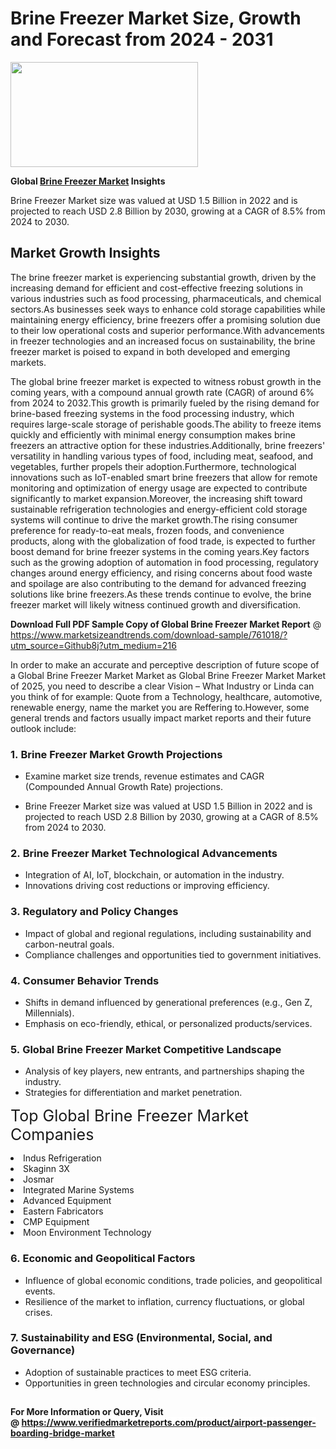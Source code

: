 <H1>Brine Freezer Market Size, Growth and Forecast from 2024 - 2031</H1><img class="aligncenter size-medium wp-image-584254" src="https://thirdeyenews.in/wp-content/uploads/2024/09/Global-Market-Research-300x168.jpeg" alt="" width="300" height="168" /><p><strong>Global&nbsp;<a href="https://www.marketsizeandtrends.com/download-sample/761018/?utm_source=Github8j?utm_medium=216">Brine Freezer Market</a> Insights</strong></p><p>Brine Freezer Market size was valued at USD 1.5 Billion in 2022 and is projected to reach USD 2.8 Billion by 2030, growing at a CAGR of 8.5% from 2024 to 2030.</p><p><h2>Market Growth Insights</h2> <p>The brine freezer market is experiencing substantial growth, driven by the increasing demand for efficient and cost-effective freezing solutions in various industries such as food processing, pharmaceuticals, and chemical sectors.As businesses seek ways to enhance cold storage capabilities while maintaining energy efficiency, brine freezers offer a promising solution due to their low operational costs and superior performance.With advancements in freezer technologies and an increased focus on sustainability, the brine freezer market is poised to expand in both developed and emerging markets.</p> <p>The global brine freezer market is expected to witness robust growth in the coming years, with a compound annual growth rate (CAGR) of around 6% from 2024 to 2032.This growth is primarily fueled by the rising demand for brine-based freezing systems in the food processing industry, which requires large-scale storage of perishable goods.The ability to freeze items quickly and efficiently with minimal energy consumption makes brine freezers an attractive option for these industries.Additionally, brine freezers' versatility in handling various types of food, including meat, seafood, and vegetables, further propels their adoption.Furthermore, technological innovations such as IoT-enabled smart brine freezers that allow for remote monitoring and optimization of energy usage are expected to contribute significantly to market expansion.Moreover, the increasing shift toward sustainable refrigeration technologies and energy-efficient cold storage systems will continue to drive the market growth.The rising consumer preference for ready-to-eat meals, frozen foods, and convenience products, along with the globalization of food trade, is expected to further boost demand for brine freezer systems in the coming years.Key factors such as the growing adoption of automation in food processing, regulatory changes around energy efficiency, and rising concerns about food waste and spoilage are also contributing to the demand for advanced freezing solutions like brine freezers.As these trends continue to evolve, the brine freezer market will likely witness continued growth and diversification.<p><span class=""><strong>Download Full PDF Sample Copy of Global Brine Freezer Market Report</strong> @ <a href="https://www.marketsizeandtrends.com/download-sample/761018/?utm_source=Github8j?utm_medium=216" target="_blank">https://www.marketsizeandtrends.com/download-sample/761018/?utm_source=Github8j?utm_medium=216</a></span></p><p>In order to make an accurate and perceptive description of future scope of a Global&nbsp;Brine Freezer Market Market as Global&nbsp;Brine Freezer Market Market of 2025, you need to describe a clear Vision &ndash; What Industry or Linda can you think of for example: Quote from a Technology, healthcare, automotive, renewable energy, name the market you are Reffering to.However, some general trends and factors usually impact market reports and their future outlook include:</p><h3>1.&nbsp;<strong>Brine Freezer Market Growth Projections</strong></h3><ul><li>Examine market size trends, revenue estimates and CAGR (Compounded Annual Growth Rate) projections.</li><li><p>Brine Freezer Market size was valued at USD 1.5 Billion in 2022 and is projected to reach USD 2.8 Billion by 2030, growing at a CAGR of 8.5% from 2024 to 2030.</p></li></ul><h3>2.&nbsp;<strong>Brine Freezer Market Technological Advancements</strong></h3><ul><li>Integration of AI, IoT, blockchain, or automation in the industry.</li><li>Innovations driving cost reductions or improving efficiency.</li></ul><h3>3.&nbsp;<strong>Regulatory and Policy Changes</strong></h3><ul><li>Impact of global and regional regulations, including sustainability and carbon-neutral goals.</li><li>Compliance challenges and opportunities tied to government initiatives.</li></ul><h3>4.&nbsp;<strong>Consumer Behavior Trends</strong></h3><ul><li>Shifts in demand influenced by generational preferences (e.g., Gen Z, Millennials).</li><li>Emphasis on eco-friendly, ethical, or personalized products/services.</li></ul><h3>5.&nbsp;<strong>Global Brine Freezer Market Competitive Landscape</strong></h3><ul><li>Analysis of key players, new entrants, and partnerships shaping the industry.</li><li>Strategies for differentiation and market penetration.</li></ul><p data-pm-slice="1 1 []"><span style="color: inherit; font-family: inherit; font-size: 25px;">Top Global Brine Freezer Market Companies</span></p><div class="" data-test-id=""><p><li>Indus Refrigeration</li><li> Skaginn 3X</li><li> Josmar</li><li> Integrated Marine Systems</li><li> Advanced Equipment</li><li> Eastern Fabricators</li><li> CMP Equipment</li><li> Moon Environment Technology</li></p></div><h3>6.&nbsp;<strong>Economic and Geopolitical Factors</strong></h3><ul><li>Influence of global economic conditions, trade policies, and geopolitical events.</li><li>Resilience of the market to inflation, currency fluctuations, or global crises.</li></ul><h3>7.&nbsp;<strong>Sustainability and ESG (Environmental, Social, and Governance)</strong></h3><ul><li>Adoption of sustainable practices to meet ESG criteria.</li><li>Opportunities in green technologies and circular economy principles.</li></ul><h2><strong style="font-size: 14px;">For More Information or Query, Visit @&nbsp;</strong><a style="background-color: #ffffff; font-size: 14px;" href="https://www.marketsizeandtrends.com/report/brine-freezer-market/" target="_blank">https://www.verifiedmarketreports.com/product/airport-passenger-boarding-bridge-market</a></h2>